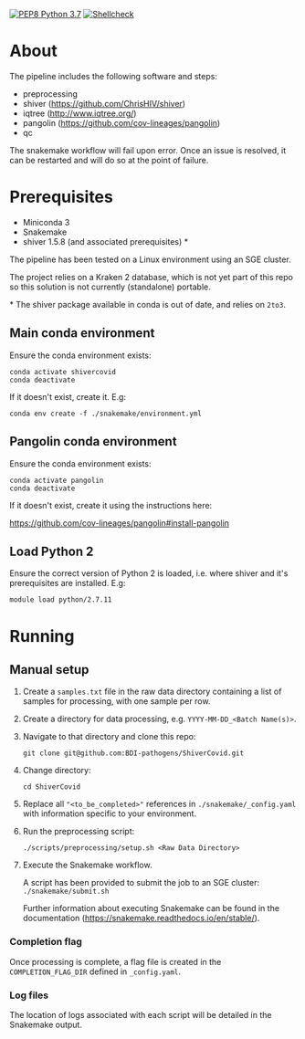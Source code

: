 [![PEP8 Python 3.7](https://github.com/BDI-pathogens/ShiverCovid/actions/workflows/pep8.yml/badge.svg)](https://github.com/BDI-pathogens/ShiverCovid/actions/workflows/pep8.yml)
[![Shellcheck](https://github.com/BDI-pathogens/ShiverCovid/actions/workflows/shellcheck.yml/badge.svg)](https://github.com/BDI-pathogens/ShiverCovid/actions/workflows/shellcheck.yml)

# About

The pipeline includes the following software and steps:

- preprocessing
- shiver (https://github.com/ChrisHIV/shiver)
- iqtree (http://www.iqtree.org/)
- pangolin (https://github.com/cov-lineages/pangolin)
- qc

The snakemake workflow will fail upon error. Once an issue is resolved, it can be restarted and will do so at the point of failure.

# Prerequisites

- Miniconda 3
- Snakemake
- shiver 1.5.8 (and associated prerequisites) *

The pipeline has been tested on a Linux environment using an SGE cluster.

The project relies on a Kraken 2 database, which is not yet part of this repo so this solution is not currently (standalone) portable.

\* The shiver package available in conda is out of date, and relies on `2to3`.

## Main conda environment

Ensure the conda environment exists:
```
conda activate shivercovid
conda deactivate
```
If it doesn't exist, create it. E.g:
```
conda env create -f ./snakemake/environment.yml
```

## Pangolin conda environment

Ensure the conda environment exists:
```
conda activate pangolin
conda deactivate
```
If it doesn't exist, create it using the instructions here:

https://github.com/cov-lineages/pangolin#install-pangolin

## Load Python 2

Ensure the correct version of Python 2 is loaded, i.e. where shiver and it's prerequisites are installed. E.g:
```
module load python/2.7.11
```

# Running

## Manual setup

1. Create a `samples.txt` file in the raw data directory containing a list of samples for processing, with one sample per row.

1. Create a directory for data processing, e.g. `YYYY-MM-DD_<Batch Name(s)>`.

1. Navigate to that directory and clone this repo:
    ```
    git clone git@github.com:BDI-pathogens/ShiverCovid.git
    ```

1. Change directory:
    ```
    cd ShiverCovid
    ```

1. Replace all `"<to_be_completed>"` references in `./snakemake/_config.yaml` with information specific to your environment.

1. Run the preprocessing script:
    ```
    ./scripts/preprocessing/setup.sh <Raw Data Directory>
    ```

1. Execute the Snakemake workflow.

   A script has been provided to submit the job to an SGE cluster: `./snakemake/submit.sh`
   
   Further information about executing Snakemake can be found in the documentation (https://snakemake.readthedocs.io/en/stable/).

### Completion flag

Once processing is complete, a flag file is created in the `COMPLETION_FLAG_DIR` defined in `_config.yaml`.

### Log files

The location of logs associated with each script will be detailed in the Snakemake output.
